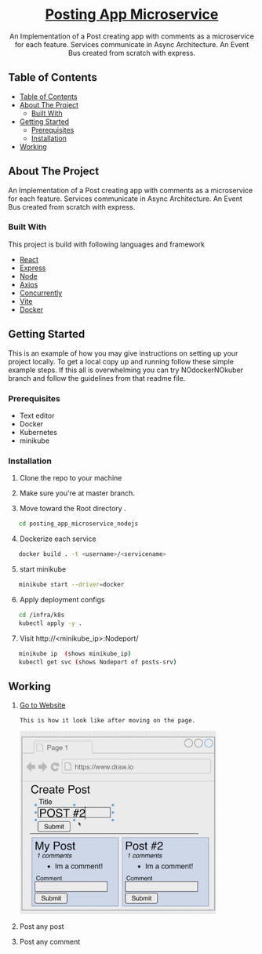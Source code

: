 <h1 align="center"><a href="https://github.com/axyut/posting_app_microservice_nodejs">Posting App Microservice</a></h1>

  <p align="center">
    An Implementation of a Post creating app with comments as a microservice for each feature. Services communicate in Async Architecture. An Event Bus created from scratch with express. 
</p>

<!-- TABLE OF CONTENTS -->

## Table of Contents

- [Table of Contents](#table-of-contents)
- [About The Project](#about-the-project)
  - [Built With](#built-with)
- [Getting Started](#getting-started)
  - [Prerequisites](#prerequisites)
  - [Installation](#installation)
- [Working](#working)

<!-- ABOUT THE PROJECT -->

## About The Project

An Implementation of a Post creating app with comments as a microservice for each feature. Services communicate in Async Architecture. An Event Bus created from scratch with express.

### Built With

This project is build with following languages and framework

- [React](https://html.com)
- [Express](https://developer.mozilla.org/en-US/docs/Web/CSS)
- [Node](https://www.javascript.com/)
- [Axios](https://www.javascript.com/)
- [Concurrently](https://www.javascript.com/)
- [Vite](https://www.javascript.com/)
- [Docker](https://www.javascript.com/)

<!-- GETTING STARTED -->

## Getting Started

This is an example of how you may give instructions on setting up your project locally.
To get a local copy up and running follow these simple example steps. If this all is overwhelming you can try NOdockerNOkuber branch and follow the guidelines from that readme file.

### Prerequisites

- Text editor
- Docker
- Kubernetes
- minikube

### Installation

1. Clone the repo to your machine

2. Make sure you're at master branch.

3. Move toward the Root directory .

```sh
   cd posting_app_microservice_nodejs
```

4. Dockerize each service

```sh
   docker build . -t <username>/<servicename>
```

5. start minikube

```sh
   minikube start --driver=docker
```

6. Apply deployment configs

```sh
   cd /infra/k8s
   kubectl apply -y .
```

7. Visit http://<minikube_ip>:Nodeport/

```sh
   minikube ip  (shows minikube_ip)
   kubectl get svc (shows Nodeport of posts-srv)
```

<!--Working-->

## Working

1.  [Go to Website]()

        This is how it look like after moving on the page.

    <p >
      <img src="overview.jpg" width="400" title="WEB Page">
    </p>

2.  Post any post

3.  Post any comment
